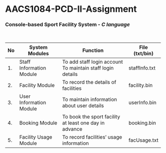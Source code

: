 # AACS1084-PCD-II-Assignment
### Console-based Sport Facility System - *C language*

<br/>

| No  | System Modules | Function | File (txt/bin) |
| ------------- | ------------- | ------------- | ------------- |
| 1.  | Staff Information Module  | To add staff login account <br/> To maintain staff login details |  staffInfo.txt |
| 2.  | Facility Module  | To record the details of facilities | facility.bin |
| 3.  | User Information Module  | To maintain information about user details | userInfo.bin |
| 4.  | Booking Module  | To book the sport facility at least one day in advance | booking.bin |
| 5.  | Facility Usage Module  | To record facilities’ usage information | facUsage.txt |
